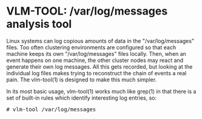 VLM-TOOL: /var/log/messages analysis tool
=========================================

Linux systems can log copious amounts of data in the "/var/log/messages" files.  Too often clustering environments are configured so that each machine keeps its own "/var/log/messages" files locally.  Then, when an event happens on one machine, the other cluster nodes may react and generate their own log messages.  All this gets recorded, but looking at the individual log files makes trying to reconstruct the chain of events a real pain.  The vlm-tool(1) is designed to make this much simpler.

In its most basic usage, vlm-tool(1) works much like grep(1) in that there is a set of built-in rules which identify interesting log entries, so:

<pre>
# vlm-tool /var/log/messages
</pre>
